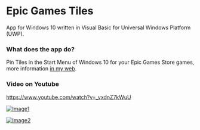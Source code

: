 # Epic Games Tiles

App for Windows 10 written in Visual Basic for Universal Windows Platform (UWP).

### What does the app do?

Pin Tiles in the Start Menu of Windows 10 for your Epic Games Store games, more information [in my web](https://pepeizqapps.com/app/epic-games-tiles/).

### Video on Youtube
https://www.youtube.com/watch?v=_vxdnZ7kWuU

[![Image1](https://i.imgur.com/ybZH9td.png)](https://pepeizqapps.com/app/epic-games-tiles/)

[![Image2](https://i.imgur.com/EBMr8G0.png)](https://pepeizqapps.com/app/epic-games-tiles/)
